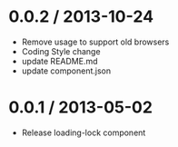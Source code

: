 
0.0.2 / 2013-10-24 
==================

 * Remove  usage to support old browsers
 * Coding Style change
 * update README.md
 * update component.json

0.0.1 / 2013-05-02 
==================

  * Release loading-lock component

